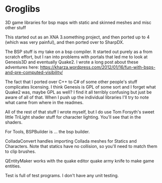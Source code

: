 # Groglibs
3D game libraries for bsp maps with static and skinned meshes and misc other stuff

This started out as an XNA 3.something project, and then ported up to 4 (which was very painful), and then ported over to SharpDX.

The BSP stuff is my take on a bsp compiler.  It started out purely as a from scratch effort, but I ran into problems with portals that led me to look at Genesis3D and eventually Quake2.  I wrote a long post about these adventures here:  https://kharza.wordpress.com/2012/01/16/fun-with-bsps-and-pre-computed-visibility/

The fact that I ported over C++ to C# of some other people's stuff complicates licensing.  I think Genesis is GPL of some sort and I forget what Quake2 was, maybe GPL as well?  I find it all terribly confusing but just be aware of all of that.  When I push up the individual libraries I'll try to note what came from where in the readmes.

All of the rest of that stuff I wrote myself, but I do use Tom Forsyth's sweet little TriLight shader stuff for character lighting.  You'll see that in the shaders.

For Tools, BSPBuilder is ... the bsp builder.

ColladaConvert handles importing Collada meshes for Statics and Characters.  Note that statics have no collision, so you'll need to match them to clip brushes.

QEntityMaker works with the quake editor quake army knife to make game entities.

Test is full of test programs.  I don't have any unit testing.

